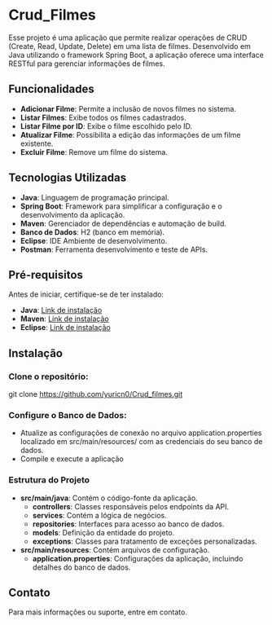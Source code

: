 # Crud_Filmes

Esse projeto é uma aplicação que permite realizar operações de CRUD (Create, Read, Update, Delete) em uma lista de filmes. Desenvolvido em Java utilizando o framework Spring Boot, a aplicação oferece uma interface RESTful para gerenciar informações de filmes.

## Funcionalidades

- **Adicionar Filme**: Permite a inclusão de novos filmes no sistema.
- **Listar Filmes**: Exibe todos os filmes cadastrados.
- **Listar Filme por ID**: Exibe o filme escolhido pelo ID.
- **Atualizar Filme**: Possibilita a edição das informações de um filme existente.
- **Excluir Filme**: Remove um filme do sistema.

## Tecnologias Utilizadas

- **Java**: Linguagem de programação principal.
- **Spring Boot**: Framework para simplificar a configuração e o desenvolvimento da aplicação.
- **Maven**: Gerenciador de dependências e automação de build.
- **Banco de Dados**: H2 (banco em memória).
- **Eclipse**: IDE Ambiente de desenvolvimento.
- **Postman**: Ferramenta desenvolvimento e teste de APIs. 

## Pré-requisitos

Antes de iniciar, certifique-se de ter instalado:

- **Java**: [Link de instalação](https://www.oracle.com/java/technologies/javase-jdk8-downloads.html)
- **Maven**: [Link de instalação](https://maven.apache.org/download.cgi)
- **Eclipse**: [Link de instalação](https://eclipseide.org/)

## Instalação

### Clone o repositório:
git clone https://github.com/yuricn0/Crud_filmes.git

### Configure o Banco de Dados:

- Atualize as configurações de conexão no arquivo application.properties localizado em src/main/resources/ com as credenciais do seu banco de dados.
- Compile e execute a aplicação

### Estrutura do Projeto

- **src/main/java**: Contém o código-fonte da aplicação.
  - **controllers**: Classes responsáveis pelos endpoints da API.
  - **services**: Contém a lógica de negócios.
  - **repositories**: Interfaces para acesso ao banco de dados.
  - **models**: Definição da entidade do projeto.
  - **exceptions**: Classes para tratamento de exceções personalizadas.
- **src/main/resources**: Contém arquivos de configuração.
  - **application.properties**: Configurações da aplicação, incluindo detalhes do banco de dados.

## Contato
Para mais informações ou suporte, entre em contato. 


